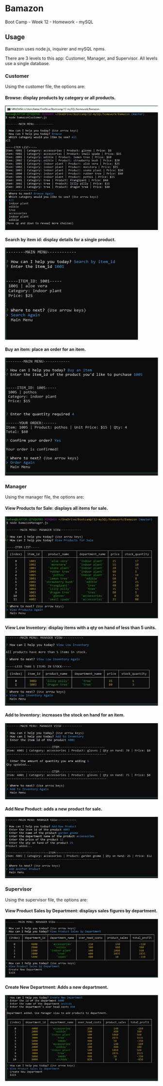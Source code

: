 # Bamazon
Boot Camp - Week 12 - Homework - mySQL

## Usage
Bamazon uses node.js, inquirer and mySQL npms.

There are 3 levels to this app: Customer, Manager, and Supervisor. All levels use a single database.

### Customer
Using the customer file, the options are:
#### Browse: display products by category or all products.
![Customer Browse](https://github.com/kelliott14/Bamazon/blob/master/Bamazon%20-%20Customer%20-%20Browse.JPG)


#### Search by item id: display details for a single product.
![Customer Search](https://github.com/kelliott14/Bamazon/blob/master/Bamazon%20-%20Customer%20-%20Search%20by%20ID.JPG)


#### Buy an item: place an order for an item.
![Customer Buy an Item](https://github.com/kelliott14/Bamazon/blob/master/Bamazon%20-%20Customer%20-%20Buy%20an%20Item.JPG)


### Manager
Using the manager file, the options are:
#### View Products for Sale: displays all items for sale.
![Manager View](https://github.com/kelliott14/Bamazon/blob/master/Bamazon%20-%20Manager%20-%20Items%20for%20Sale.JPG)

#### View Low Inventory: display items with a qty on hand of less than 5 units.
![Manager Low Inventory](https://github.com/kelliott14/Bamazon/blob/master/Bamazon%20-%20Manager%20-%20Low%20Stock.JPG)

#### Add to Inventory: increases the stock on hand for an item.
![Manager Add Stock](https://github.com/kelliott14/Bamazon/blob/master/Bamazon%20-%20Manager%20-%20Add%20Stock.JPG)

#### Add New Product: adds a new product for sale.
![Manager Add Item](https://github.com/kelliott14/Bamazon/blob/master/Bamazon%20-%20Manager%20-%20Add%20Item.JPG)

### Supervisor
Using the supervisor file, the options are:
#### View Product Sales by Department: displays sales figures by department.
![Supervisor View Sales](https://github.com/kelliott14/Bamazon/blob/master/Bamazon%20-%20Supervisor%20-%20Product%20Sales.JPG)

#### Create New Department: Adds a new department.
![Supervisor Add Department](https://github.com/kelliott14/Bamazon/blob/master/Bamazon%20-%20Supervisor%20-%20Add%20Department.JPG)
